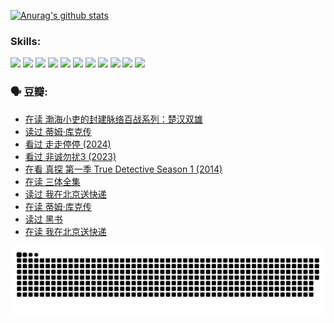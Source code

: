 
[![Anurag's github stats](https://github-readme-stats.vercel.app/api?username=w940853815)](https://github.com/anuraghazra/github-readme-stats)

### Skills:

<code><img height="32" src="https://cdn.jsdelivr.net/npm/simple-icons@v5/icons/python.svg"></code>
<code><img height="32" src="https://cdn.jsdelivr.net/npm/simple-icons@v5/icons/javascript.svg"></code>
<code><img height="32" src="https://cdn.jsdelivr.net/npm/simple-icons@v5/icons/django.svg"></code>
<code><img height="32" src="https://cdn.jsdelivr.net/npm/simple-icons@v5/icons/flask.svg"></code>
<code><img height="32" src="https://cdn.jsdelivr.net/npm/simple-icons@v5/icons/vuetify.svg"></code>
<code><img height="32" src="https://cdn.jsdelivr.net/npm/simple-icons@v5/icons/git.svg"></code>
<code><img height="32" src="https://cdn.jsdelivr.net/npm/simple-icons@v5/icons/docker.svg"></code>
<code><img height="32" src="https://cdn.jsdelivr.net/npm/simple-icons@v5/icons/postgresql.svg"></code>
<code><img height="32" src="https://cdn.jsdelivr.net/npm/simple-icons@v5/icons/elasticsearch.svg"></code>
<code><img height="32" src="https://cdn.jsdelivr.net/npm/simple-icons@v5/icons/macos.svg"></code>
<code><img height="32" src="https://cdn.jsdelivr.net/npm/simple-icons@v5/icons/linux.svg"></code>

### 🗣 豆瓣:

<!-- DOUBAN-ACTIVITIES:START -->
- [在读 渤海小吏的封建脉络百战系列：楚汉双雄](https://www.douban.com/people/136069238/status/4700950146/?_i=25171702)
- [读过 蒂姆·库克传](https://www.douban.com/people/136069238/status/4700949869/?_i=25171702)
- [看过 走走停停‎ (2024)](https://www.douban.com/people/136069238/status/4684430230/?_i=25171702)
- [看过 非诚勿扰3‎ (2023)](https://www.douban.com/people/136069238/status/4676324100/?_i=25171702)
- [在看 真探 第一季 True Detective Season 1‎ (2014)](https://www.douban.com/people/136069238/status/4673382852/?_i=25171702)
- [在读 三体全集](https://www.douban.com/people/136069238/status/4672842521/?_i=25171702)
- [读过 我在北京送快递](https://www.douban.com/people/136069238/status/4672842036/?_i=25171702)
- [在读 蒂姆·库克传](https://www.douban.com/people/136069238/status/4663517053/?_i=25171702)
- [读过 黑书](https://www.douban.com/people/136069238/status/4663516022/?_i=25171702)
- [在读 我在北京送快递](https://www.douban.com/people/136069238/status/4658098365/?_i=25171702)
<!-- DOUBAN-ACTIVITIES:END -->


![Snake animation](https://raw.githubusercontent.com/w940853815/w940853815/output/github-contribution-grid-snake.svg)

<!--
**w940853815/w940853815** is a ✨ _special_ ✨ repository because its `README.md` (this file) appears on your GitHub profile.

Here are some ideas to get you started:

- 🔭 I’m currently working on ...
- 🌱 I’m currently learning ...
- 👯 I’m looking to collaborate on ...
- 🤔 I’m looking for help with ...
- 💬 Ask me about ...
- 📫 How to reach me: ...
- 😄 Pronouns: ...
- ⚡ Fun fact: ...
-->
